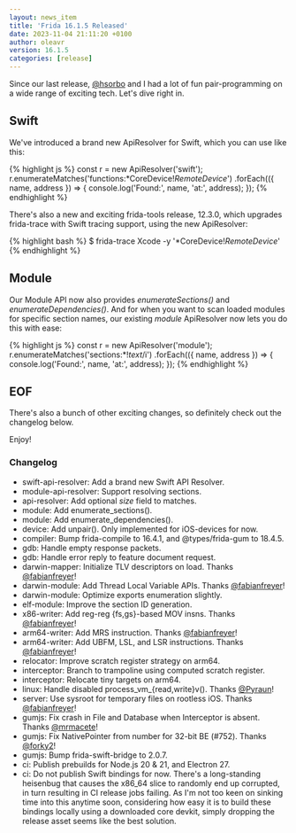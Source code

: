 ```yaml
---
layout: news_item
title: 'Frida 16.1.5 Released'
date: 2023-11-04 21:11:20 +0100
author: oleavr
version: 16.1.5
categories: [release]
---
```


Since our last release, [@hsorbo][] and I had a lot of fun pair-programming on a
wide range of exciting tech. Let's dive right in.

## Swift

We've introduced a brand new ApiResolver for Swift, which you can use like this:

{% highlight js %}
const r = new ApiResolver('swift');
r.enumerateMatches('functions:*CoreDevice!*RemoteDevice*')
.forEach(({ name, address }) => {
  console.log('Found:', name, 'at:', address);
});
{% endhighlight %}

There's also a new and exciting frida-tools release, 12.3.0, which upgrades
frida-trace with Swift tracing support, using the new ApiResolver:

{% highlight bash %}
$ frida-trace Xcode -y '*CoreDevice!*RemoteDevice*'
{% endhighlight %}

## Module

Our Module API now also provides *enumerateSections()* and
*enumerateDependencies()*. And for when you want to scan loaded modules for
specific section names, our existing *module* ApiResolver now lets you do
this with ease:

{% highlight js %}
const r = new ApiResolver('module');
r.enumerateMatches('sections:*!*text*/i')
.forEach(({ name, address }) => {
  console.log('Found:', name, 'at:', address);
});
{% endhighlight %}

## EOF

There's also a bunch of other exciting changes, so definitely check out the
changelog below.

Enjoy!

### Changelog

- swift-api-resolver: Add a brand new Swift API Resolver.
- module-api-resolver: Support resolving sections.
- api-resolver: Add optional *size* field to matches.
- module: Add enumerate_sections().
- module: Add enumerate_dependencies().
- device: Add unpair(). Only implemented for iOS-devices for now.
- compiler: Bump frida-compile to 16.4.1, and @types/frida-gum to 18.4.5.
- gdb: Handle empty response packets.
- gdb: Handle error reply to feature document request.
- darwin-mapper: Initialize TLV descriptors on load. Thanks [@fabianfreyer][]!
- darwin-module: Add Thread Local Variable APIs. Thanks [@fabianfreyer][]!
- darwin-module: Optimize exports enumeration slightly.
- elf-module: Improve the section ID generation.
- x86-writer: Add reg-reg {fs,gs}-based MOV insns. Thanks [@fabianfreyer][]!
- arm64-writer: Add MRS instruction. Thanks [@fabianfreyer][]!
- arm64-writer: Add UBFM, LSL, and LSR instructions. Thanks [@fabianfreyer][]!
- relocator: Improve scratch register strategy on arm64.
- interceptor: Branch to trampoline using computed scratch register.
- interceptor: Relocate tiny targets on arm64.
- linux: Handle disabled process_vm_{read,write}v(). Thanks [@Pyraun][]!
- server: Use sysroot for temporary files on rootless iOS. Thanks
  [@fabianfreyer][]!
- gumjs: Fix crash in File and Database when Interceptor is absent. Thanks
  [@mrmacete][]!
- gumjs: Fix NativePointer from number for 32-bit BE (#752). Thanks [@forky2][]!
- gumjs: Bump frida-swift-bridge to 2.0.7.
- ci: Publish prebuilds for Node.js 20 & 21, and Electron 27.
- ci: Do not publish Swift bindings for now. There's a long-standing heisenbug
  that causes the x86_64 slice to randomly end up corrupted, in turn resulting
  in CI release jobs failing. As I'm not too keen on sinking time into this
  anytime soon, considering how easy it is to build these bindings locally using
  a downloaded core devkit, simply dropping the release asset seems like the
  best solution.


[@hsorbo]: https://x.com/hsorbo
[@fabianfreyer]: https://github.com/fabianfreyer
[@Pyraun]: https://github.com/Pyraun
[@mrmacete]: https://x.com/bezjaje
[@forky2]: https://github.com/forky2
